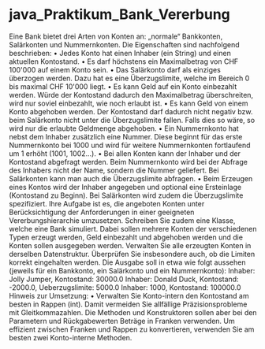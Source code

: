 # java_Praktikum_Bank_Vererbung

Eine Bank bietet drei Arten von Konten an: „normale“ Bankkonten, Salärkonten und Nummernkonten.
Die Eigenschaften sind nachfolgend beschrieben:
• Jedes Konto hat einen Inhaber (ein String) und einen aktuellen Kontostand.
• Es darf höchstens ein Maximalbetrag von CHF 100'000 auf einem Konto sein.
• Das Salärkonto darf als einziges überzogen werden. Dazu hat es eine Überzugslimite, welche im
Bereich 0 bis maximal CHF 10'000 liegt.
• Es kann Geld auf ein Konto einbezahlt werden. Würde der Kontostand dadurch den Maximalbetrag
überschreiten, wird nur soviel einbezahlt, wie noch erlaubt ist.
• Es kann Geld von einem Konto abgehoben werden. Der Kontostand darf dadurch nicht negativ
bzw. beim Salärkonto nicht unter die Überzugslimite fallen. Falls dies so wäre, so wird nur die erlaubte
Geldmenge abgehoben.
• Ein Nummernkonto hat nebst dem Inhaber zusätzlich eine Nummer. Diese beginnt für das erste
Nummernkonto bei 1000 und wird für weitere Nummernkonten fortlaufend um 1 erhöht (1001,
1002...).
• Bei allen Konten kann der Inhaber und der Kontostand abgefragt werden. Beim Nummernkonto
wird bei der Abfrage des Inhabers nicht der Name, sondern die Nummer geliefert. Bei Salärkonten
kann man auch die Überzugslimite abfragen.
• Beim Erzeugen eines Kontos wird der Inhaber angegeben und optional eine Ersteinlage (Kontostand
zu Beginn). Bei Salärkonten wird zudem die Überzugslimite spezifiziert.
Ihre Aufgabe ist es, die angeboten Konten unter Berücksichtigung der Anforderungen in einer geeigneten
Vererbungshierarchie umzusetzen. Schreiben Sie zudem eine Klasse, welche eine Bank simuliert.
Dabei sollen mehrere Konten der verschiedenen Typen erzeugt werden, Geld einbezahlt und
abgehoben werden und die Konten sollen ausgegeben werden. Verwalten Sie alle erzeugten Konten
in derselben Datenstruktur. Überprüfen Sie insbesondere auch, ob die Limiten korrekt eingehalten
werden. Die Ausgabe soll in etwa wie folgt aussehen (jeweils für ein Bankkonto, ein Salärkonto und
ein Nummernkonto):
Inhaber: Jolly Jumper, Kontostand: 30000.0
Inhaber: Donald Duck, Kontostand: -2000.0, Ueberzugslimite: 5000.0
Inhaber: 1000, Kontostand: 100000.0
Hinweis zur Umsetzung:
• Verwalten Sie Konto-intern den Kontostand am besten in Rappen (int). Damit vermeiden Sie allfällige
Präzisionsprobleme mit Gleitkommazahlen. Die Methoden und Konstruktoren sollen aber bei
den Parametern und Rückgabewerten Beträge in Franken verwenden. Um effizient zwischen
Franken und Rappen zu konvertieren, verwenden Sie am besten zwei Konto-interne Methoden.
